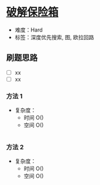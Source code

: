 # [破解保险箱](https://leetcode-cn.com/problems/cracking-the-safe/)

- 难度：Hard
- 标签：深度优先搜索, 图, 欧拉回路

## 刷题思路

- [ ] xx
- [ ] xx

### 方法 1

- 复杂度：
    - 时间 O()
    - 空间 O()

``` js

```

### 方法 2

- 复杂度：
    - 时间 O()
    - 空间 O()

``` js

```
